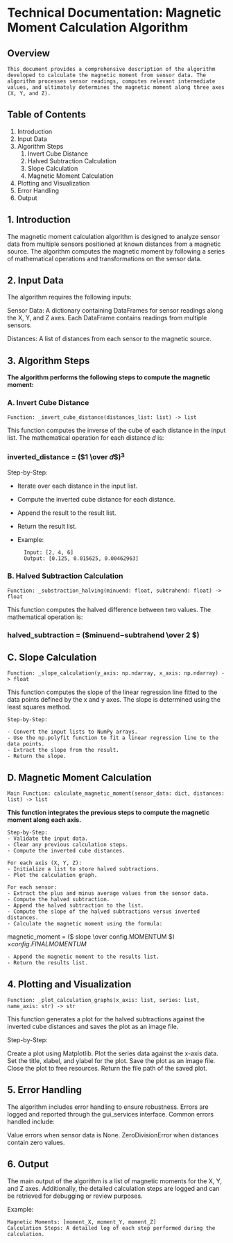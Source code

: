 # Technical Documentation: Magnetic Moment Calculation Algorithm
## Overview
    This document provides a comprehensive description of the algorithm developed to calculate the magnetic moment from sensor data. The algorithm processes sensor readings, computes relevant intermediate values, and ultimately determines the magnetic moment along three axes (X, Y, and Z).

## Table of Contents
1. Introduction
2. Input Data
3. Algorithm Steps
    1. Invert Cube Distance
    2. Halved Subtraction Calculation
    3. Slope Calculation
    4. Magnetic Moment Calculation
4. Plotting and Visualization
5. Error Handling
6. Output

## 1. Introduction
The magnetic moment calculation algorithm is designed to analyze sensor data from multiple sensors positioned at known distances from a magnetic source. The algorithm computes the magnetic moment by following a series of mathematical operations and transformations on the sensor data.

## 2. Input Data
The algorithm requires the following inputs:

Sensor Data: A dictionary containing DataFrames for sensor readings along the X, Y, and Z axes. Each DataFrame contains readings from multiple sensors.

Distances: A list of distances from each sensor to the magnetic source.
## 3. Algorithm Steps
**The algorithm performs the following steps to compute the magnetic moment:**

### A. Invert Cube Distance
`Function: _invert_cube_distance(distances_list: list) -> list`

This function computes the inverse of the cube of each distance in the input list. The mathematical operation for each distance 𝑑 is:

### inverted_distance =  ($1 \over 𝑑$)$^3$

Step-by-Step:

- Iterate over each distance in the input list.
- Compute the inverted cube distance for each distance.
- Append the result to the result list.
- Return the result list.
- Example:

        Input: [2, 4, 6]
        Output: [0.125, 0.015625, 0.00462963]

### B. Halved Subtraction Calculation
`Function: _substraction_halving(minuend: float, subtrahend: float) -> float`

This function computes the halved difference between two values. The mathematical operation is:

### halved_subtraction = ($minuend−subtrahend \over 2 $)


## C. Slope Calculation

`Function: _slope_calculation(y_axis: np.ndarray, x_axis: np.ndarray) -> float`

This function computes the slope of the linear regression line fitted to the data points defined by the x and y axes. The slope is determined using the least squares method.

    Step-by-Step:

    - Convert the input lists to NumPy arrays.
    - Use the np.polyfit function to fit a linear regression line to the data points.
    - Extract the slope from the result.
    - Return the slope.

## D. Magnetic Moment Calculation
`Main Function: calculate_magnetic_moment(sensor_data: dict, distances: list) -> list`

**This function integrates the previous steps to compute the magnetic moment along each axis.**

    Step-by-Step:
    - Validate the input data.
    - Clear any previous calculation steps.
    - Compute the inverted cube distances.

    For each axis (X, Y, Z):
    - Initialize a list to store halved subtractions.
    - Plot the calculation graph.
        
    For each sensor:
    - Extract the plus and minus average values from the sensor data.
    - Compute the halved subtraction.
    - Append the halved subtraction to the list.
    - Compute the slope of the halved subtractions versus inverted distances.
    - Calculate the magnetic moment using the formula:
magnetic_moment = ($ slope \over config.MOMENTUM $) $× config.FINALMOMENTUM$

    - Append the magnetic moment to the results list.
    - Return the results list.

## 4. Plotting and Visualization
`Function: _plot_calculation_graphs(x_axis: list, series: list, name_axis: str) -> str`

This function generates a plot for the halved subtractions against the inverted cube distances and saves the plot as an image file.

Step-by-Step:

Create a plot using Matplotlib.
Plot the series data against the x-axis data.
Set the title, xlabel, and ylabel for the plot.
Save the plot as an image file.
Close the plot to free resources.
Return the file path of the saved plot.

## 5. Error Handling
The algorithm includes error handling to ensure robustness. Errors are logged and reported through the gui_services interface. Common errors handled include:

Value errors when sensor data is None.
ZeroDivisionError when distances contain zero values.

## 6. Output
The main output of the algorithm is a list of magnetic moments for the X, Y, and Z axes. Additionally, the detailed calculation steps are logged and can be retrieved for debugging or review purposes.

Example:

    Magnetic Moments: [moment_X, moment_Y, moment_Z]
    Calculation Steps: A detailed log of each step performed during the calculation.
